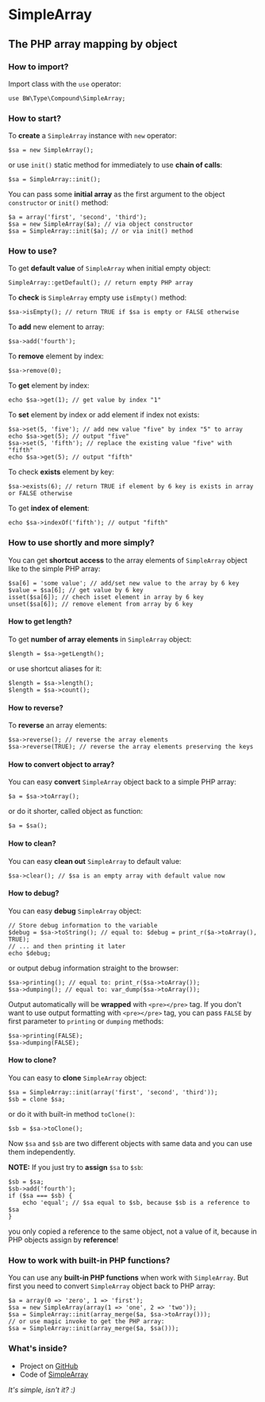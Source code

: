 SimpleArray
===========

The PHP array mapping by object
-------------------------------

### How to import?

Import class with the `use` operator:

    use BW\Type\Compound\SimpleArray;

### How to start?

To **create** a `SimpleArray` instance with `new` operator:

    $sa = new SimpleArray();

or use `init()` static method for immediately to use **chain of calls**:

    $sa = SimpleArray::init();

You can pass some **initial array** as the first argument to the object `constructor` or `init()` method:

    $a = array('first', 'second', 'third');
    $sa = new SimpleArray($a); // via object constructor
    $sa = SimpleArray::init($a); // or via init() method

### How to use?

To get **default value** of `SimpleArray` when initial empty object:

    SimpleArray::getDefault(); // return empty PHP array

To **check** is `SimpleArray` empty use `isEmpty()` method:

    $sa->isEmpty(); // return TRUE if $sa is empty or FALSE otherwise

To **add** new element to array:

    $sa->add('fourth');

To **remove** element by index:

    $sa->remove(0);

To **get** element by index:

    echo $sa->get(1); // get value by index "1"

To **set** element by index or add element if index not exists:

    $sa->set(5, 'five'); // add new value "five" by index "5" to array
    echo $sa->get(5); // output "five"
    $sa->set(5, 'fifth'); // replace the existing value "five" with "fifth"
    echo $sa->get(5); // output "fifth"

To check **exists** element by key:

    $sa->exists(6); // return TRUE if element by 6 key is exists in array or FALSE otherwise

To get **index of element**:

    echo $sa->indexOf('fifth'); // output "fifth"

### How to use shortly and more simply?

You can get **shortcut access** to the array elements of `SimpleArray` object like to the simple PHP array:

    $sa[6] = 'some value'; // add/set new value to the array by 6 key
    $value = $sa[6]; // get value by 6 key
    isset($sa[6]); // chech isset element in array by 6 key
    unset($sa[6]); // remove element from array by 6 key

#### How to get length?

To get **number of array elements** in `SimpleArray` object:

    $length = $sa->getLength();

or use shortcut aliases for it:

    $length = $sa->length();
    $length = $sa->count();

#### How to reverse?

To **reverse** an array elements:

    $sa->reverse(); // reverse the array elements
    $sa->reverse(TRUE); // reverse the array elements preserving the keys

#### How to convert object to array?

You can easy **convert** `SimpleArray` object back to a simple PHP array:

    $a = $sa->toArray();

or do it shorter, called object as function:

    $a = $sa();

#### How to clean?

You can easy **clean out** `SimpleArray` to default value:

    $sa->clear(); // $sa is an empty array with default value now

#### How to debug?

You can easy **debug** `SimpleArray` object:

    // Store debug information to the variable
    $debug = $sa->toString(); // equal to: $debug = print_r($a->toArray(), TRUE); 
    // ... and then printing it later
    echo $debug;

or output debug information straight to the browser:

    $sa->printing(); // equal to: print_r($sa->toArray());
    $sa->dumping(); // equal to: var_dump($sa->toArray());

Output automatically will be **wrapped** with `<pre></pre>` tag. If you don't want to use output formatting with `<pre></pre>` tag, you can pass `FALSE` by first parameter to `printing` or `dumping` methods:

    $sa->printing(FALSE);
    $sa->dumping(FALSE);

#### How to clone?

You can easy to **clone** `SimpleArray` object:

    $sa = SimpleArray::init(array('first', 'second', 'third'));
    $sb = clone $sa;

or do it with built-in method `toClone()`:

    $sb = $sa->toClone();

Now `$sa` and `$sb` are two different objects with same data and you can use them independently.

**NOTE:**
If you just try to **assign** `$sa` to `$sb`:

    $sb = $sa;
    $sb->add('fourth');
    if ($sa === $sb) {
        echo 'equal'; // $sa equal to $sb, because $sb is a reference to $sa
    }

you only copied a reference to the same object, not a value of it, because in PHP objects assign by **reference**!

### How to work with built-in PHP functions?

You can use any **built-in PHP functions** when work with `SimpleArray`. But first you need to convert `SimpleArray` object back to PHP array:

    $a = array(0 => 'zero', 1 => 'first');
    $sa = new SimpleArray(array(1 => 'one', 2 => 'two'));
    $sa = SimpleArray::init(array_merge($a, $sa->toArray()));
    // or use magic invoke to get the PHP array:
    $sa = SimpleArray::init(array_merge($a, $sa()));

### What's inside?

 - Project on [GitHub][1] 
 - Code of [SimpleArray][2] 
 
*It's simple, isn't it? :)*
 
  [1]: https://github.com/bocharsky-bw/MappingByObjects
  [2]: https://github.com/bocharsky-bw/MappingByObjects/blob/master/src/BW/Type/Compound/SimpleArray.php
